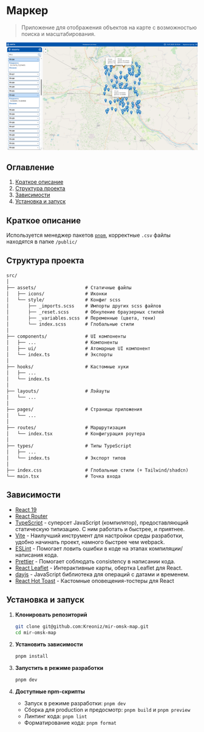 # Маркер

> Приложение для отображения объектов на карте с возможностью поиска и масштабирования.

![Скрин главного экрана](https://github.com/kreoniz/mir-omsk-map/raw/main/images/main-page-screenshot.png)

## Оглавление

1. [Краткое описание](#краткое-описание)
2. [Структура проекта](#структура-проекта)
3. [Зависимости](#зависимости)
4. [Установка и запуск](#установка-и-запуск)

## Краткое описание

Используется менеджер пакетов [`pnpm`](https://pnpm.io/), корректные `.csv` файлы находятся в папке `/public/`


## Структура проекта

```
src/
│
├── assets/                  # Статичные файлы
│   ├── icons/               # Иконки
│   └── style/               # Конфиг scss
│       ├── _imports.scss    # Импорты других scss файлов
│       ├── _reset.scss      # Обнуление браузерных стилей
│       ├── _variables.scss  # Переменные (цвета, тени)
│       └── index.scss       # Глобальные стили
│
├── components/              # UI компоненты
│   ├── ...                  # Компоненты
│   ├── ui/                  # Атомарные UI компонент
│   └── index.ts             # Экспорты
│
├── hooks/                   # Кастомные хуки
│   ├── ...
│   └── index.ts
│
├── layouts/                 # Лэйауты
│   └── ...
│
├── pages/                   # Страницы приложения
│   └── ...
│
├── routes/                  # Маршрутизация
│   └── index.tsx            # Конфигурация роутера
│
├── types/                   # Типы TypeScript
│   ├── ...
│   └── index.ts             # Экспорт типов
│
├── index.css                # Глобальные стили (+ Tailwind/shadcn)
└── main.tsx                 # Точка входа
```

## Зависимости

- [React 19](https://react.dev)
- [React Router](https://reactrouter.com/start/declarative/installation)
- [TypeScript](https://www.typescriptlang.org) - суперсет JavaScript (компилятор), предоставляющий статическую типизацию. С ним работать и быстрее, и приятнее.
- [Vite](https://vitejs.dev) - Наилучший инструмент для настройки среды разработки, удобно начинать проект, намного быстрее чем webpack.
- [ESLint](https://eslint.org/) - Помогает ловить ошибки в коде на этапах компиляции/написания кода.
- [Prettier](https://prettier.io/) - Помогает соблюдать consistency в написании кода.
- [React Leaflet](https://react-leaflet.js.org/) - Интерактивные карты, обертка Leaflet для React.
- [dayjs](https://day.js.org/) - JavaScript библиотека для операций с датами и временем.
- [React Hot Toast](https://react-hot-toast.com/) - Кастомные оповещения-тостеры для React

## Установка и запуск

1. **Клонировать репозиторий**
   ```bash
   git clone git@github.com:Kreoniz/mir-omsk-map.git
   cd mir-omsk-map
   ```

2. **Установить зависимости**
   ```bash
   pnpm install
   ```

3. **Запустить в режиме разработки**
   ```bash
   pnpm dev
   ```

4. **Доступные npm-скрипты**
   - Запуск в режиме разработки: `pnpm dev`
   - Сборка для production и предосмотр: `pnpm build` и `pnpm preview`
   - Линтинг кода: `pnpm lint`
   - Форматирование кода: `pnpm format`

